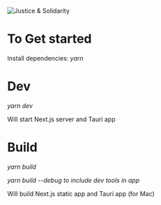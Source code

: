 ![Justice & Solidarity](https://img.shields.io/badge/Justice_&_Solidarity-%F0%9F%87%B5%F0%9F%87%B8%20Tech_For_Palestine-D83838?labelColor=01B861&color=D83838&link=https%3A%2F%2Ftechforpalestine.org%2Flearn-more)

# To Get started

Install dependencies: _yarn_

# Dev

_yarn dev_

Will start Next.js server and Tauri app

# Build

_yarn build_

_yarn build --debug_ _to include dev tools in app_

Will build Next.js static app and Tauri app (for Mac)
